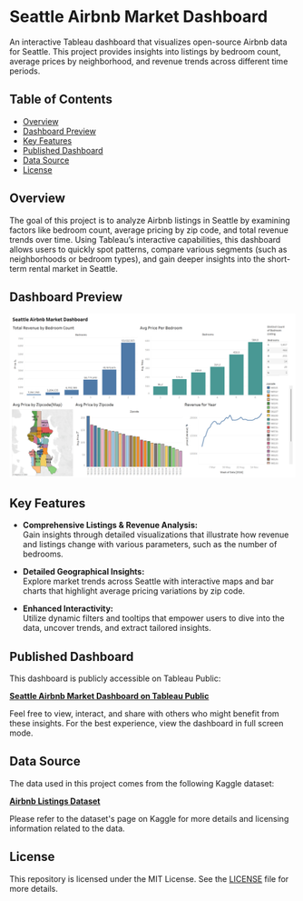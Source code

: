 # Seattle Airbnb Market Dashboard

An interactive Tableau dashboard that visualizes open-source Airbnb data for Seattle. This project provides insights into listings by bedroom count, average prices by neighborhood, and revenue trends across different time periods.

## Table of Contents

- [Overview](#overview)
- [Dashboard Preview](#dashboard-preview)
- [Key Features](#key-features)
- [Published Dashboard](#published-dashboard)
- [Data Source](#data-source)
- [License](#license)

## Overview

The goal of this project is to analyze Airbnb listings in Seattle by examining factors like bedroom count, average pricing by zip code, and total revenue trends over time. Using Tableau’s interactive capabilities, this dashboard allows users to quickly spot patterns, compare various segments (such as neighborhoods or bedroom types), and gain deeper insights into the short-term rental market in Seattle.

## Dashboard Preview

![Seattle Airbnb Market Dashboard screenshot](Screenshot.png)

## Key Features

- **Comprehensive Listings & Revenue Analysis:**  
  Gain insights through detailed visualizations that illustrate how revenue and listings change with various parameters, such as the number of bedrooms.

- **Detailed Geographical Insights:**  
  Explore market trends across Seattle with interactive maps and bar charts that highlight average pricing variations by zip code.

- **Enhanced Interactivity:**  
  Utilize dynamic filters and tooltips that empower users to dive into the data, uncover trends, and extract tailored insights.

## Published Dashboard

This dashboard is publicly accessible on Tableau Public:

**[Seattle Airbnb Market Dashboard on Tableau Public](https://public.tableau.com/views/AirbnbSeattleProject_17441197506480/Dashboard1?:language=en-US&publish=yes&:sid=&:redirect=auth&:display_count=n&:origin=viz_share_link)**

Feel free to view, interact, and share with others who might benefit from these insights. For the best experience, view the dashboard in full screen mode.

## Data Source

The data used in this project comes from the following Kaggle dataset:

**[Airbnb Listings Dataset](https://www.kaggle.com/datasets/alexanderfreberg/airbnb-listings-2016-dataset)**

Please refer to the dataset's page on Kaggle for more details and licensing information related to the data.

## License

This repository is licensed under the MIT License. See the [LICENSE](LICENSE) file for more details.
